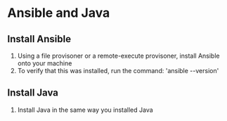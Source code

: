 # Ansible and Java

## Install Ansible
1. Using a file provisoner or a remote-execute provisoner, install Ansible onto your machine
2. To verify that this was installed, run the command: 'ansible --version'

## Install Java
1. Install Java in the same way you installed Java

